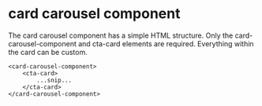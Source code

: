 # card carousel component

The card carousel component has a simple HTML structure. Only the card-carousel-component and cta-card elements are required. Everything within the card can be custom.

```
<card-carousel-component>
	<cta-card>
        ...snip...
    </cta-card>
</card-carousel-component>
```
